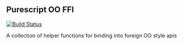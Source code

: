 ## Purescript OO FFI

[![Build Status](https://travis-ci.org/CapillarySoftware/purescript-oo-ffi.svg)](https://travis-ci.org/CapillarySoftware/purescript-oo-ffi)

A collection of helper functions for binding into foreign OO style apis




